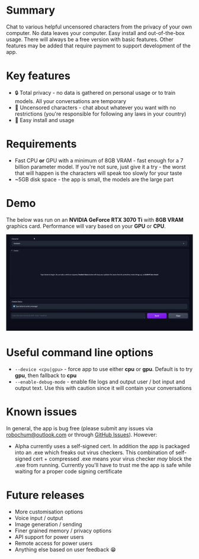 # Summary
Chat to various helpful uncensored characters from the privacy of your own computer. No data leaves your computer. Easy install and out-of-the-box usage. There will always be a free version with basic features. Other features may be added that require payment to support development of the app.

# Key features
* 🔒 Total privacy - no data is gathered on personal usage or to train models. All your conversations are temporary
* 🗽 Uncensored characters - chat about whatever you want with no restrictions (you're responsible for following any laws in your country)
* 🚀 Easy install and usage

# Requirements
* Fast CPU **or** GPU with a minimum of 8GB VRAM - fast enough for a 7 billion parameter model. If you're not sure, just give it a try - the worst that will happen is the characters will speak too slowly for your taste
* ~5GB disk space - the app is small, the models are the large part

# Demo
The below was run on an **NVIDIA GeForce RTX 3070 Ti** with **8GB VRAM** graphics card. Performance will vary based on your **GPU** or **CPU**.

![Demo](./docs/assets/UX_demo.gif)

# Useful command line options
* `--device <cpu|gpu>` - force app to use either **cpu** or **gpu**. Default is to try **gpu**, then fallback to **cpu**
* `--enable-debug-mode` - enable file logs and output user / bot input and output text. Use this with caution since it will contain your conversations

# Known issues
In general, the app is bug free (please submit any issues via [robochum@outlook.com](mailto:robochum@outlook.com) or through [GitHub Issues](https://github.com/RoboChum/release/issues)). However:
* Alpha currently uses a self-signed cert. In addition the app is packaged into an .exe which freaks out virus checkers. This combination of self-signed cert + compressed .exe means your virus checker _may_ block the .exe from running. Currently you'll have to trust me the app is safe while waiting for a proper code signing certificate

# Future releases
* More customisation options
* Voice input / output
* Image generation / sending
* Finer grained memory / privacy options
* API support for power users
* Remote access for power users
* Anything else based on user feedback 😁
